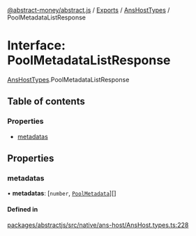 [@abstract-money/abstract.js](../README.md) / [Exports](../modules.md) / [AnsHostTypes](../modules/AnsHostTypes.md) / PoolMetadataListResponse

# Interface: PoolMetadataListResponse

[AnsHostTypes](../modules/AnsHostTypes.md).PoolMetadataListResponse

## Table of contents

### Properties

- [metadatas](AnsHostTypes.PoolMetadataListResponse.md#metadatas)

## Properties

### metadatas

• **metadatas**: [`number`, [`PoolMetadata`](AnsHostTypes.PoolMetadata.md)][]

#### Defined in

[packages/abstractjs/src/native/ans-host/AnsHost.types.ts:228](https://github.com/AbstractSDK/frontend/blob/07410073/packages/abstractjs/src/native/ans-host/AnsHost.types.ts#L228)
